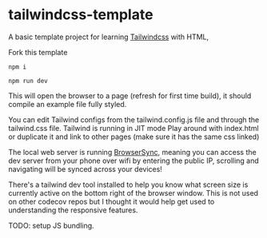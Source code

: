 # tailwindcss-template
A basic template project for learning [Tailwindcss](https://tailwindcss.com/) with HTML,

Fork this template

`npm i`

`npm run dev`

This will open the browser to a page (refresh for first time build), it should compile an example file fully styled.

You can edit Tailwind configs from the tailwind.config.js file and through the tailwind.css file. Tailwind is running in JIT mode
Play around with index.html or duplicate it and link to other pages (make sure it has the same css linked)

The local web server is running [BrowserSync](https://browsersync.io/), meaning you can access the dev server from your phone over wifi by entering the public IP, scrolling and navigating will be synced across your devices!

There's a tailwind dev tool installed to help you know what screen size is currently active on the bottom right of the browser window. This is not used on other codecov repos but I thought it would help get used to understanding the responsive features.

TODO: setup JS bundling.
